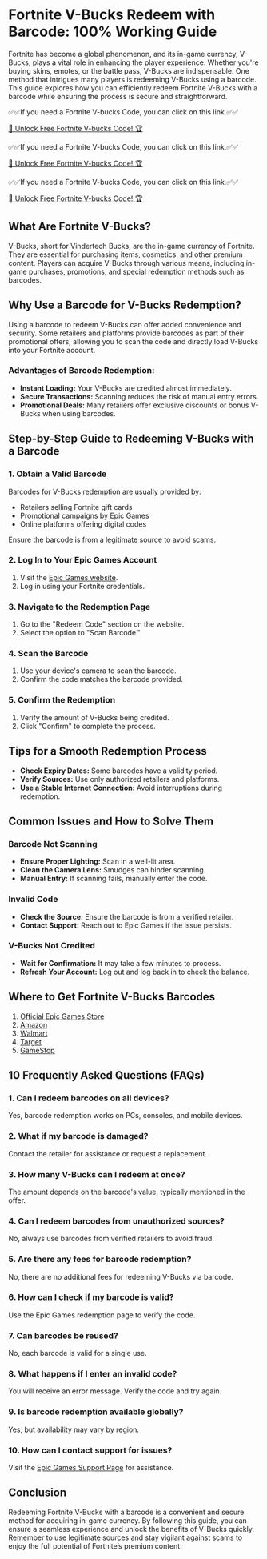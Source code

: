 # Fortnite V-Bucks Redeem with Barcode: 100% Working Guide

Fortnite has become a global phenomenon, and its in-game currency, V-Bucks, plays a vital role in enhancing the player experience. Whether you're buying skins, emotes, or the battle pass, V-Bucks are indispensable. One method that intrigues many players is redeeming V-Bucks using a barcode. This guide explores how you can efficiently redeem Fortnite V-Bucks with a barcode while ensuring the process is secure and straightforward.

✅✅If you need a  Fortnite V-bucks Code, you can click on this link.✅✅

[🚀 Unlock Free Fortnite V-bucks Code! 🏆 ](https://therewardgate.com/fortnitevbucks/)

✅✅If you need a  Fortnite V-bucks Code, you can click on this link.✅✅

[🚀 Unlock Free Fortnite V-bucks Code! 🏆 ](https://therewardgate.com/fortnitevbucks/)

✅✅If you need a  Fortnite V-bucks Code, you can click on this link.✅✅

[🚀 Unlock Free Fortnite V-bucks Code! 🏆 ](https://therewardgate.com/fortnitevbucks/)


## What Are Fortnite V-Bucks?

V-Bucks, short for Vindertech Bucks, are the in-game currency of Fortnite. They are essential for purchasing items, cosmetics, and other premium content. Players can acquire V-Bucks through various means, including in-game purchases, promotions, and special redemption methods such as barcodes.

## Why Use a Barcode for V-Bucks Redemption?

Using a barcode to redeem V-Bucks can offer added convenience and security. Some retailers and platforms provide barcodes as part of their promotional offers, allowing you to scan the code and directly load V-Bucks into your Fortnite account.

### Advantages of Barcode Redemption:

- **Instant Loading:** Your V-Bucks are credited almost immediately.
- **Secure Transactions:** Scanning reduces the risk of manual entry errors.
- **Promotional Deals:** Many retailers offer exclusive discounts or bonus V-Bucks when using barcodes.

## Step-by-Step Guide to Redeeming V-Bucks with a Barcode

### 1. Obtain a Valid Barcode

Barcodes for V-Bucks redemption are usually provided by:
- Retailers selling Fortnite gift cards
- Promotional campaigns by Epic Games
- Online platforms offering digital codes

Ensure the barcode is from a legitimate source to avoid scams.

### 2. Log In to Your Epic Games Account

1. Visit the [Epic Games website](https://www.epicgames.com).
2. Log in using your Fortnite credentials.

### 3. Navigate to the Redemption Page

1. Go to the "Redeem Code" section on the website.
2. Select the option to "Scan Barcode."

### 4. Scan the Barcode

1. Use your device's camera to scan the barcode.
2. Confirm the code matches the barcode provided.

### 5. Confirm the Redemption

1. Verify the amount of V-Bucks being credited.
2. Click "Confirm" to complete the process.

## Tips for a Smooth Redemption Process

- **Check Expiry Dates:** Some barcodes have a validity period.
- **Verify Sources:** Use only authorized retailers and platforms.
- **Use a Stable Internet Connection:** Avoid interruptions during redemption.

## Common Issues and How to Solve Them

### Barcode Not Scanning

- **Ensure Proper Lighting:** Scan in a well-lit area.
- **Clean the Camera Lens:** Smudges can hinder scanning.
- **Manual Entry:** If scanning fails, manually enter the code.

### Invalid Code

- **Check the Source:** Ensure the barcode is from a verified retailer.
- **Contact Support:** Reach out to Epic Games if the issue persists.

### V-Bucks Not Credited

- **Wait for Confirmation:** It may take a few minutes to process.
- **Refresh Your Account:** Log out and log back in to check the balance.

## Where to Get Fortnite V-Bucks Barcodes

1. [Official Epic Games Store](https://www.epicgames.com/store)
2. [Amazon](https://www.amazon.com)
3. [Walmart](https://www.walmart.com)
4. [Target](https://www.target.com)
5. [GameStop](https://www.gamestop.com)

## 10 Frequently Asked Questions (FAQs)

### 1. Can I redeem barcodes on all devices?
Yes, barcode redemption works on PCs, consoles, and mobile devices.

### 2. What if my barcode is damaged?
Contact the retailer for assistance or request a replacement.

### 3. How many V-Bucks can I redeem at once?
The amount depends on the barcode's value, typically mentioned in the offer.

### 4. Can I redeem barcodes from unauthorized sources?
No, always use barcodes from verified retailers to avoid fraud.

### 5. Are there any fees for barcode redemption?
No, there are no additional fees for redeeming V-Bucks via barcode.

### 6. How can I check if my barcode is valid?
Use the Epic Games redemption page to verify the code.

### 7. Can barcodes be reused?
No, each barcode is valid for a single use.

### 8. What happens if I enter an invalid code?
You will receive an error message. Verify the code and try again.

### 9. Is barcode redemption available globally?
Yes, but availability may vary by region.

### 10. How can I contact support for issues?
Visit the [Epic Games Support Page](https://www.epicgames.com/help) for assistance.

## Conclusion

Redeeming Fortnite V-Bucks with a barcode is a convenient and secure method for acquiring in-game currency. By following this guide, you can ensure a seamless experience and unlock the benefits of V-Bucks quickly. Remember to use legitimate sources and stay vigilant against scams to enjoy the full potential of Fortnite’s premium content.

